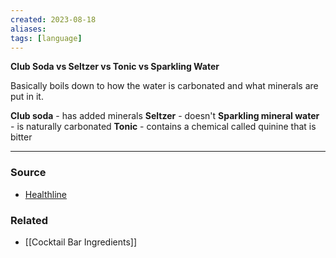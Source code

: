 ```yaml
---
created: 2023-08-18
aliases: 
tags: [language]
---
```

**Club Soda vs Seltzer vs Tonic vs Sparkling Water**

Basically boils down to how the water is carbonated and what minerals are put in it. 

**Club soda** - has added minerals
**Seltzer** - doesn't 
**Sparkling mineral water** - is naturally carbonated
**Tonic** - contains a chemical called quinine that is bitter

---
### Source
- [Healthline](https://www.healthline.com/nutrition/club-soda-vs-seltzer#similarities)

### Related
- [[Cocktail Bar Ingredients]]
 